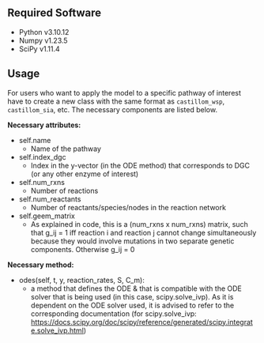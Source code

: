 Required Software
--------

- Python v3.10.12
- Numpy v1.23.5
- SciPy v1.11.4

Usage
--------

For users who want to apply the model to a specific pathway of interest have to create a new class with the same format as `castillom_wsp`, `castillom_sia`, etc. The necessary components are listed below. 

**Necessary attributes:**

- self.name
  - Name of the pathway
- self.index_dgc
  - Index in the y-vector (in the ODE method) that corresponds to DGC (or any other enzyme of interest)
- self.num_rxns
  - Number of reactions
- self.num_reactants
  - Number of reactants/species/nodes in the reaction network
- self.geem_matrix
  - As explained in code, this is a (num_rxns x num_rxns) matrix, such that g_ij = 1 iff reaction i and reaction j cannot change simultaneously because they would involve mutations in two separate genetic components. Otherwise g_ij = 0


**Necessary method:**

- odes(self, t, y, reaction_rates, S, C_m):
  - a method that defines the ODE & that is compatible with the ODE solver that is being used (in this case, scipy.solve_ivp). As it is dependent on the ODE solver used, it is advised to refer to the corresponding documentation (for scipy.solve_ivp: https://docs.scipy.org/doc/scipy/reference/generated/scipy.integrate.solve_ivp.html)

